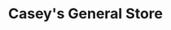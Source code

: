 ---
title: "Casey's General Store"
url: /little-rock/caseys-general-store-stagecoach-road/
shop: Lebensmittel
---